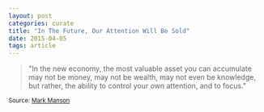 ```yaml
---
layout: post
categories: curate
title: "In The Future, Our Attention Will Be Sold"
date: 2015-04-05
tags: article
---
```


> "In the new economy, the most valuable asset you can accumulate may not be money, may not be wealth, may not even be knowledge, but rather, the ability to control your own attention, and to focus."

<small>Source: [Mark Manson](http://markmanson.net/attention)</small>